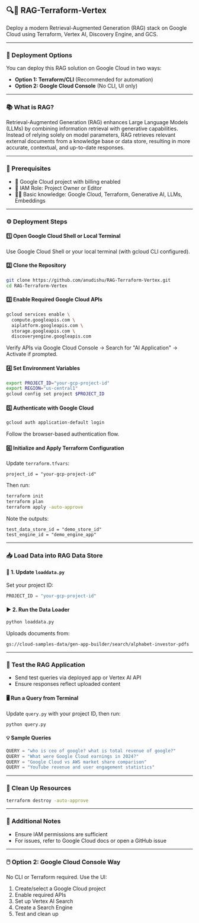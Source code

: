 ## 🔍🤖 RAG-Terraform-Vertex

Deploy a modern Retrieval-Augmented Generation (RAG) stack on Google Cloud using Terraform, Vertex AI, Discovery Engine, and GCS.

---

### 🚦 Deployment Options

You can deploy this RAG solution on Google Cloud in two ways:

- **Option 1: Terraform/CLI** (Recommended for automation)
- **Option 2: Google Cloud Console** (No CLI, UI only)

---

### 📚 What is RAG?

Retrieval-Augmented Generation (RAG) enhances Large Language Models (LLMs) by combining information retrieval with generative capabilities. Instead of relying solely on model parameters, RAG retrieves relevant external documents from a knowledge base or data store, resulting in more accurate, contextual, and up-to-date responses.

---

### 🚦 Prerequisites

- 🏢 Google Cloud project with billing enabled  
- 👤 IAM Role: Project Owner or Editor  
- 🧑‍💻 Basic knowledge: Google Cloud, Terraform, Generative AI, LLMs, Embeddings  

---

### ⚙️ Deployment Steps

#### 1️⃣ Open Google Cloud Shell or Local Terminal

Use Google Cloud Shell or your local terminal (with gcloud CLI configured).

#### 2️⃣ Clone the Repository

```bash
git clone https://github.com/anudishu/RAG-Terraform-Vertex.git
cd RAG-Terraform-Vertex
```

#### 3️⃣ Enable Required Google Cloud APIs

```bash
gcloud services enable \
  compute.googleapis.com \
  aiplatform.googleapis.com \
  storage.googleapis.com \
  discoveryengine.googleapis.com
```

Verify APIs via Google Cloud Console → Search for "AI Application" → Activate if prompted.

#### 4️⃣ Set Environment Variables

```bash
export PROJECT_ID="your-gcp-project-id"
export REGION="us-central1"
gcloud config set project $PROJECT_ID
```

#### 5️⃣ Authenticate with Google Cloud

```bash
gcloud auth application-default login
```

Follow the browser-based authentication flow.

#### 6️⃣ Initialize and Apply Terraform Configuration

Update `terraform.tfvars`:

```hcl
project_id = "your-gcp-project-id"
```

Then run:

```bash
terraform init
terraform plan
terraform apply -auto-approve
```

Note the outputs:

```hcl
test_data_store_id = "demo_store_id"
test_engine_id = "demo_engine_app"
```

---

### 📥 Load Data into RAG Data Store

#### 🔧 1. Update `loaddata.py`

Set your project ID:

```python
PROJECT_ID = "your-gcp-project-id"
```

#### ▶️ 2. Run the Data Loader

```bash
python loaddata.py
```

Uploads documents from:

```
gs://cloud-samples-data/gen-app-builder/search/alphabet-investor-pdfs
```

---

### 🧪 Test the RAG Application

- Send test queries via deployed app or Vertex AI API
- Ensure responses reflect uploaded content

#### 🖥️ Run a Query from Terminal

Update `query.py` with your project ID, then run:

```bash
python query.py
```

#### 💡 Sample Queries

```python
QUERY = "who is ceo of google? what is total revenue of google?"
QUERY = "What were Google Cloud earnings in 2024?"
QUERY = "Google Cloud vs AWS market share comparison"
QUERY = "YouTube revenue and user engagement statistics"
```

---

### 🧹 Clean Up Resources

```bash
terraform destroy -auto-approve
```

---

### 📌 Additional Notes

- Ensure IAM permissions are sufficient
- For issues, refer to Google Cloud docs or open a GitHub issue

---

### 🖱️ Option 2: Google Cloud Console Way

No CLI or Terraform required. Use the UI:

1. Create/select a Google Cloud project  
2. Enable required APIs  
3. Set up Vertex AI Search  
4. Create a Search Engine  
5. Test and clean up  
